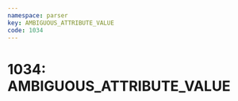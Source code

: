 ```yaml
---
namespace: parser
key: AMBIGUOUS_ATTRIBUTE_VALUE
code: 1034
---
```


# 1034: AMBIGUOUS_ATTRIBUTE_VALUE
